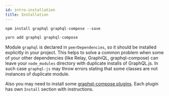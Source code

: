 ```yaml
---
id: intro-installation
title: Installation
---
```


```js
npm install graphql graphql-compose --save
```

```js
yarn add graphql graphql-compose
```

Module `graphql` is declared in `peerDependencies`, so it should be installed explicitly in your project. This helps to solve a common problem when some of your other dependencies (like Relay, GraphiQL, graphql-compose) can leave your `node_modules` directory with duplicate installs of GraphQL.js. In such case `graphql-js` may throw errors stating that some classes are not instances of duplicate module.

Also you may need to install some [graphql-compose plugins](plugin--list.md). Each plugin has own `Install` section with instructions.
